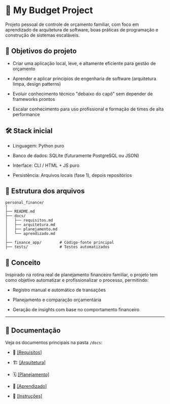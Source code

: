 # 💸 My Budget Project

Projeto pessoal de controle de orçamento familiar, com foco em aprendizado de arquitetura de software, boas práticas de programação e construção de sistemas escaláveis.

## 📌 Objetivos do projeto

- Criar uma aplicação local, leve, e altamente eficiente para gestão de orçamento
    
- Aprender e aplicar princípios de engenharia de software (arquitetura limpa, design patterns)
    
- Evoluir conhecimento técnico "debaixo do capô" sem depender de frameworks prontos
    
- Escalar conhecimento para uso profissional e formação de times de alta performance
    

## 🛠️ Stack inicial

- Linguagem: Python puro
    
- Banco de dados: SQLite (futuramente PostgreSQL ou JSON)
    
- Interface: CLI / HTML + JS puro
    
- Persistência: Arquivos locais (fase 1), depois repositórios
    

## 📁 Estrutura dos arquivos

```
personal_finance/
│
├── README.md
├── docs/
│   ├── requisitos.md
│   ├── arquitetura.md
│   ├── planejamento.md
│   └── aprendizado.md
│
├── finance_app/        # Código-fonte principal
├── tests/              # Testes automatizados
```

## 🧠 Conceito

Inspirado na rotina real de planejamento financeiro familiar, o projeto tem como objetivo automatizar e profissionalizar o processo, permitindo:

- Registro manual e automático de transações
    
- Planejamento e comparação orçamentária
    
- Geração de insights com base no comportamento financeiro
    

---

## 🔗 Documentação

Veja os documentos principais na pasta `/docs`:

- 📄 [[Requisitos]](docs/requisitos.md)
    
- 🏗️ [[Arquitetura]](docs/arquitetura.md)
    
- 🗓️ [[Planejamento]](docs/planejamento.md)
    
- 🧠 [[Aprendizado]](docs/aprendizado.md)
	 
- 📄 [[Instruções]](docs/instruções.md)